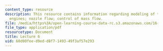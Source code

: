 ```yaml
---
content_type: resource
description: This resource contains information regarding modeling of thermal rocket
  engines; nozzle flow; control of mass flow.
file: /media/https%3A/open-learning-course-data-rc.s3.amazonaws.com/16-50-introduction-to-propulsion-systems-spring-2012/60d90feed9edd8f7149349f3af57e293_MIT16_50S12_lec6.pdf
file_type: application/pdf
resourcetype: Document
title: Lecture 6
uid: 60d90fee-d9ed-d8f7-1493-49f3af57e293
---
```

